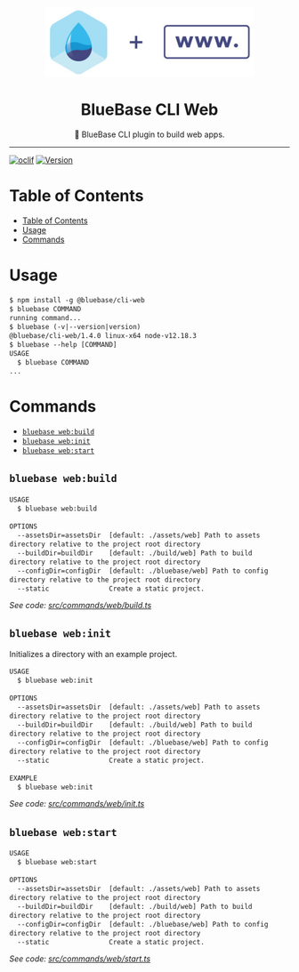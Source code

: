 <div align="center">
	<img height=125 src="./assets/logo.jpg">
  <h1>
		BlueBase CLI Web
	</h1>
  <p>🤖 BlueBase CLI plugin to build web apps.</p>
</div>

<hr />  

[![oclif](https://img.shields.io/badge/cli-oclif-brightgreen.svg)](https://oclif.io)
[![Version](https://img.shields.io/npm/v/@bluebase/cli-web.svg)](https://npmjs.org/package/@bluebase/cli-web)

# Table of Contents 

<!-- toc -->
* [Table of Contents](#table-of-contents)
* [Usage](#usage)
* [Commands](#commands)
<!-- tocstop -->

# Usage

<!-- usage -->
```sh-session
$ npm install -g @bluebase/cli-web
$ bluebase COMMAND
running command...
$ bluebase (-v|--version|version)
@bluebase/cli-web/1.4.0 linux-x64 node-v12.18.3
$ bluebase --help [COMMAND]
USAGE
  $ bluebase COMMAND
...
```
<!-- usagestop -->

# Commands

<!-- commands -->
* [`bluebase web:build`](#bluebase-webbuild)
* [`bluebase web:init`](#bluebase-webinit)
* [`bluebase web:start`](#bluebase-webstart)

## `bluebase web:build`

```
USAGE
  $ bluebase web:build

OPTIONS
  --assetsDir=assetsDir  [default: ./assets/web] Path to assets directory relative to the project root directory
  --buildDir=buildDir    [default: ./build/web] Path to build directory relative to the project root directory
  --configDir=configDir  [default: ./bluebase/web] Path to config directory relative to the project root directory
  --static               Create a static project.
```

_See code: [src/commands/web/build.ts](https://github.com/BlueBaseJS/cli/blob/v1.4.0/src/commands/web/build.ts)_

## `bluebase web:init`

Initializes a directory with an example project.

```
USAGE
  $ bluebase web:init

OPTIONS
  --assetsDir=assetsDir  [default: ./assets/web] Path to assets directory relative to the project root directory
  --buildDir=buildDir    [default: ./build/web] Path to build directory relative to the project root directory
  --configDir=configDir  [default: ./bluebase/web] Path to config directory relative to the project root directory
  --static               Create a static project.

EXAMPLE
  $ bluebase web:init
```

_See code: [src/commands/web/init.ts](https://github.com/BlueBaseJS/cli/blob/v1.4.0/src/commands/web/init.ts)_

## `bluebase web:start`

```
USAGE
  $ bluebase web:start

OPTIONS
  --assetsDir=assetsDir  [default: ./assets/web] Path to assets directory relative to the project root directory
  --buildDir=buildDir    [default: ./build/web] Path to build directory relative to the project root directory
  --configDir=configDir  [default: ./bluebase/web] Path to config directory relative to the project root directory
  --static               Create a static project.
```

_See code: [src/commands/web/start.ts](https://github.com/BlueBaseJS/cli/blob/v1.4.0/src/commands/web/start.ts)_
<!-- commandsstop -->
